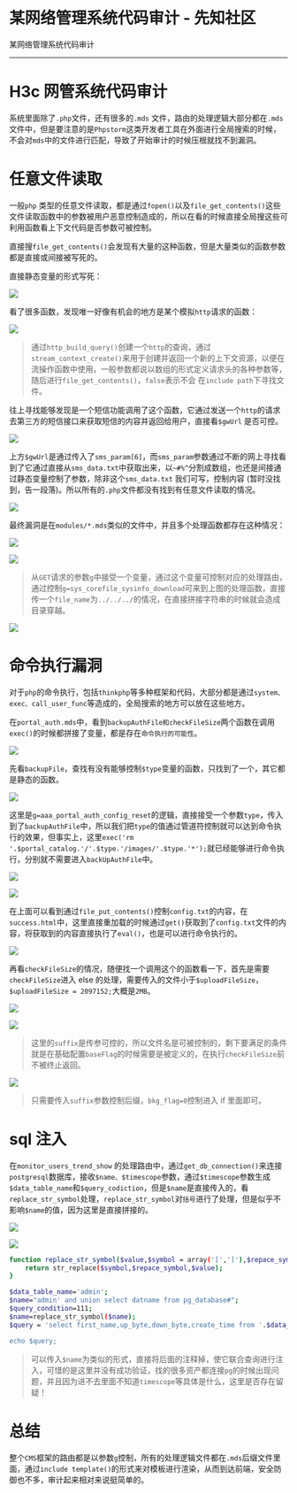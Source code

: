 

# 某网络管理系统代码审计 - 先知社区

某网络管理系统代码审计

- - -

# H3c 网管系统代码审计

系统里面除了`.php`文件，还有很多的`.mds` 文件，路由的处理逻辑大部分都在`.mds`文件中，但是要注意的是`Phpstorm`这类开发者工具在外面进行全局搜索的时候，不会对`mds`中的文件进行匹配，导致了开始审计的时候压根就找不到漏洞。

# 任意文件读取

一般`php` 类型的任意文件读取，都是通过`fopen()`以及`file_get_contents()`这些文件读取函数中的参数被用户恶意控制造成的，所以在看的时候直接全局搜这些可利用函数看上下文代码是否参数可被控制。

直接搜`file_get_contents()`会发现有大量的这种函数，但是大量类似的函数参数都是直接或间接被写死的。

直接静态变量的形式写死：

[![](assets/1707954826-5d1cb1bfc33c3bca97dca83fb1c15128.png)](https://xzfile.aliyuncs.com/media/upload/picture/20240208180925-2317dccc-c66a-1.png)

看了很多函数，发现唯一好像有机会的地方是某个模拟`http`请求的函数：

[![](assets/1707954826-11d75092632b8907e20ed6136ca83183.png)](https://xzfile.aliyuncs.com/media/upload/picture/20240208180933-27d56612-c66a-1.png)

> 通过`http_build_query()`创建一个`http`的查询，通过`stream_context_create()`来用于创建并返回一个新的上下文资源，以便在流操作函数中使用，一般参数都说以数组的形式定义请求头的各种参数等，随后进行`file_get_contents()`，`false`表示不会 在`include path`下寻找文件。

往上寻找能够发现是一个短信功能调用了这个函数，它通过发送一个`http`的请求去第三方的短信接口来获取短信的内容并返回给用户，直接看`$gwUrl` 是否可控。

[![](assets/1707954826-25295fc3fed2c562a0d2f35db9334673.png)](https://xzfile.aliyuncs.com/media/upload/picture/20240208180940-2c5f80dc-c66a-1.png)

上方`$gwUrl`是通过传入了`sms_param[6]`，而`sms_param`参数通过不断的网上寻找看到了它通过直接从`sms_data.txt`中获取出来，以`~#%^`分割成数组，也还是间接通过静态变量控制了参数，除非这个`sms_data.txt` 我们可写，控制内容 (暂时没找到，告一段落)。所以所有的`.php`文件都没有找到有任意文件读取的情况。

[![](assets/1707954826-7a3e935654d2532f3076b64b0a9cd9c3.png)](https://xzfile.aliyuncs.com/media/upload/picture/20240208180949-31415800-c66a-1.png)

最终漏洞是在`modules/*.mds`类似的文件中，并且多个处理函数都存在这种情况：

[![](assets/1707954826-eea53a82fe1d73301367cd686935b5cf.png)](https://xzfile.aliyuncs.com/media/upload/picture/20240208180955-352769a0-c66a-1.png)

[![](assets/1707954826-96140458e21aef8b7c2dd15ef9029dfb.png)](https://xzfile.aliyuncs.com/media/upload/picture/20240208181002-3922d86e-c66a-1.png)

> 从`GET`请求的参数`g`中接受一个变量，通过这个变量可控制对应的处理路由，通过控制`g=sys_corefile_sysinfo_download`可来到上图的处理函数，直接传一个`file_name`为`../../../`的情况，在直接拼接字符串的时候就会造成目录穿越。

[![](assets/1707954826-7513beaa0058ccb0acb6314aebdc8a04.png)](https://xzfile.aliyuncs.com/media/upload/picture/20240208181010-3dd203e4-c66a-1.png)

# 命令执行漏洞

对于`php`的命令执行，包括`thinkphp`等多种框架和代码，大部分都是通过`system、exec、call_user_func`等造成的，全局搜索的地方可以放在这些地方。

在`portal_auth.mds`中，看到`backupAuthFile和checkFileSize`两个函数在调用`exec()`的时候都拼接了变量，都是存在`命令执行的可能性`。

[![](assets/1707954826-c2daf20b36dc496b73491a2cf5da0108.png)](https://xzfile.aliyuncs.com/media/upload/picture/20240208181017-4264d896-c66a-1.png)

先看`backupFile`，查找有没有能够控制`$type`变量的函数，只找到了一个，其它都是静态的函数。

[![](assets/1707954826-39958472866ba9911f27654542ff5c3d.png)](https://xzfile.aliyuncs.com/media/upload/picture/20240208181024-4622d848-c66a-1.png)

这里是`g=aaa_portal_auth_config_reset`的逻辑，直接接受一个参数`type`，传入到了`backupAuthFile`中，所以我们把`type`的值通过管道符控制就可以达到命令执行的效果，但事实上，这里`exec('rm '.$portal_catalog.'/'.$type.'/images/'.$type.'*');`就已经能够进行命令执行，分别就不需要进入`backUpAuthFile`中。

[![](assets/1707954826-a145e204c71efdfb8f0f7958fb66efa3.png)](https://xzfile.aliyuncs.com/media/upload/picture/20240208181029-49775032-c66a-1.png)

[![](assets/1707954826-5a5a5742e1b8730abe780bba29d69f79.png)](https://xzfile.aliyuncs.com/media/upload/picture/20240208181034-4c4e62d2-c66a-1.png)

在上面可以看到通过`file_put_contents()`控制`config.txt`的内容，在`success.html`中，这里直接重加载的时候通过`get()`获取到了`config.txt`文件的内容，将获取到的内容直接执行了`eval()`，也是可以进行命令执行的。

[![](assets/1707954826-c22cad67531ca2a3e8c12df61ebf2d16.png)](https://xzfile.aliyuncs.com/media/upload/picture/20240208181039-4f8bc624-c66a-1.png)

再看`checkFileSize`的情况，随便找一个调用这个的函数看一下，首先是需要`checkFileSize`进入 else 的处理，需要传入的文件小于`$uploadFileSize`，`$uploadFileSize = 2097152;`大概是`2MB`。

[![](assets/1707954826-9a6f6b8c0563f74e503de486bd7b37a0.png)](https://xzfile.aliyuncs.com/media/upload/picture/20240208181047-53e4a10a-c66a-1.png)

[![](assets/1707954826-0015a06ab659e9aaa4618f5e961a4250.png)](https://xzfile.aliyuncs.com/media/upload/picture/20240208181050-55cf1d4c-c66a-1.png)

> 这里的`suffix`是传参可控的，所以文件名是可被控制的，剩下要满足的条件就是在基础配置`baseFlag`的时候需要是被定义的，在执行`checkFileSize`前不被终止返回。

[![](assets/1707954826-c9862f4f4f2a48ee8f2a558db96989bd.png)](https://xzfile.aliyuncs.com/media/upload/picture/20240208181054-586d7d8c-c66a-1.png)

> 只需要传入`suffix`参数控制后缀，`bkg_flag=0`控制进入 if 里面即可。

# sql 注入

在`monitor_users_trend_show` 的处理路由中，通过`get_db_connection()`来连接`postgresql`数据库，接收`$name、$timescope`参数，通过`$timescope`参数生成`$data_table_name`和`$query_codiction`，但是`$name`是直接传入的，看`replace_str_symbol`处理，`replace_str_symbol`对`括号`进行了处理，但是似乎不影响`$name`的值，因为这里是直接拼接的。

[![](assets/1707954826-89eaf7e00b607f869acfb96c0eacc081.png)](https://xzfile.aliyuncs.com/media/upload/picture/20240208181058-5a96aef8-c66a-1.png)

[![](assets/1707954826-3e593c421804a88dde4385981d630abd.png)](https://xzfile.aliyuncs.com/media/upload/picture/20240208181112-62bbf962-c66a-1.png)

```bash
function replace_str_symbol($value,$symbol = array('[',']'),$repace_symbol = array('(',')')){
    return str_replace($symbol,$repace_symbol,$value);
}

$data_table_name='admin';
$name="admin' and union select datname from pg_database#";
$query_condition=111;
$name=replace_str_symbol($name);
$query = 'select first_name,up_byte,down_byte,create_time from '.$data_table_name.' where first_name=\''.$name.'\' '.$query_condition.' order by create_time asc;';

echo $query;
```

> 可以传入`$name`为类似的形式，直接将后面的注释掉，使它联合查询进行注入，可惜的是这里并没有成功验证，找的很多资产都连接`pg`的时候出现问题，并且因为进不去里面不知道`timescope`等具体是什么，这里是否存在留疑！

# 总结

整个`CMS`框架的路由都是以参数`g`控制，所有的处理逻辑文件都在`.mds`后缀文件里面，通过`include template()`的形式来对模板进行渲染，从而到达前端，安全防御也不多，审计起来相对来说挺简单的。
